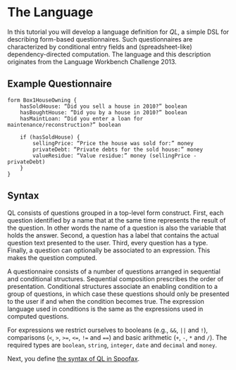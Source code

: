 # The Language

In this tutorial you will develop a language definition for *QL*, a simple DSL for describing form-based questionnaires. Such questionnaires are characterized by conditional entry fields and (spreadsheet-like) dependency-directed computation.
The language and this description originates from the Language Workbench Challenge 2013.

## Example Questionnaire

    form Box1HouseOwning {
        hasSoldHouse: “Did you sell a house in 2010?” boolean
        hasBoughtHouse: “Did you by a house in 2010?” boolean
        hasMaintLoan: “Did you enter a loan for maintenance/reconstruction?” boolean
        
        if (hasSoldHouse) {
            sellingPrice: “Price the house was sold for:” money
            privateDebt: “Private debts for the sold house:” money
            valueResidue: “Value residue:” money (sellingPrice - privateDebt)
        }
    }  
 
## Syntax

QL consists of questions grouped in a top-level form construct. First, each question identified by a name that at the same time represents the result of the question. In other words the name of a question is also the variable that holds the answer. Second, a question has a label that contains the actual question text presented to the user. Third, every question has a type. Finally, a question can optionally be associated to an expression. This makes the question computed.

A questionnaire consists of a number of questions arranged in sequential and conditional structures. Sequential composition prescribes the order of presentation. Conditional structures associate an enabling condition to a group of questions, in which case these questions should only be presented to the user if and when the condition becomes true. The expression language used in conditions is the same as the expressions used in
computed questions.

For expressions we restrict ourselves to booleans (e.g., `&&`, `||` and `!`), comparisons (`<`, `>`, `>=`, `<=`, `!=` and `==`) and basic arithmetic (`+`, `-`, `*` and `/`). The required types are `boolean`, `string`, `integer`, `date` and `decimal` and `money`.

Next, you define [the syntax of QL in Spoofax](syntax.md).


